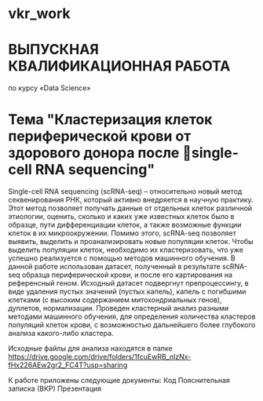 # vkr_work
# ВЫПУСКНАЯ КВАЛИФИКАЦИОННАЯ РАБОТА 
по курсу 
«Data Science»
# Тема "Кластеризация клеток периферической крови от здорового донора после single-cell RNA sequencing"

Single-cell RNA sequencing (scRNA-seq) – относительно новый метод секвенирования РНК, который активно внедряется в научную практику. Этот метод позволяет получать данные от отдельных клеток различной этиологии, оценить, сколько и каких уже известных клеток было в образце, пути дифференциации клеток, а также возможные функции клеток в их микроокружении. Помимо этого, scRNA-seq позволяет выявить, выделить и проанализировать новые популяции клеток. Чтобы выделить популяции клеток, необходимо их кластеризовать, что уже успешно реализуется с помощью методов машинного обучения. 
В данной работе использован датасет, полученный в результате scRNA-seq образца периферической крови, и после его картирования на референсный геном. Исходный датасет подвергнут препроцессингу, в виде удаления пустых значений (пустых капель), капель с погибшими клетками (с высоким содержанием митохондриальных генов), дуплетов, нормализации. Проведен кластерный анализ разными методами машинного обучения, для определения количества кластеров популяций клеток крови, с возможностью дальнейшего более глубокого анализа какого-либо кластера.

Исходные файлы для анализа находятся в папке
https://drive.google.com/drive/folders/1fcuEwRB_nlzNx-fHx226AEw2gr2_FC4T?usp=sharing

К работе приложены следующие документы:
Код
Пояснительная записка (ВКР)
Презентация
